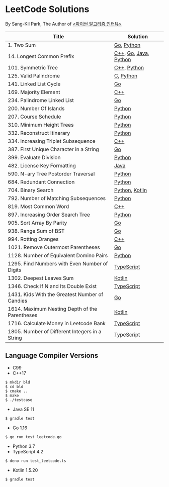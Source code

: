 # LeetCode Solutions
By Sang-Kil Park, The Author of [<파이썬 알고리즘 인터뷰>](http://www.yes24.com/Product/Goods/91084402)  

| Title | Solution |
| ----- | -------- |
| 1. Two Sum | [Go](go/1-two-sum.go), [Python](python/1-two-sum.py) |
| 14. Longest Common Prefix | [C++](cpp/14-longest-common-prefix.cpp), [Go](go/14-longest-common-prefix.go), [Java](java-kotlin/src/main/java/com/likejazz/leetcode/java/solution14/Solution.java), [Python](python/14-longest-common-prefix.py) |
| 101. Symmetric Tree | [C++](cpp/101-symmetric-tree.cpp), [Python](python/101-symmetric-tree.py) |
| 125. Valid Palindrome | [C](c/125-valid-palindrome.c), [Python](python/125-valid-palindrome.py) |
| 141. Linked List Cycle | [Go](go/141-linked-list-cycle.go) |
| 169. Majority Element | [C++](cpp/169-majority-element.cpp) |
| 234. Palindrome Linked List  | [Go](go/234-palindrome-linked-list.go) |
| 200. Number Of Islands | [Python](python/200-number-of-islands.py) |
| 207. Course Schedule | [Python](python/207-course-schedule.py) |
| 310. Minimum Height Trees | [Python](python/310-minimum-height-trees.py) |
| 332. Reconstruct Itinerary | [Python](python/332-reconstruct-itinerary.py) |
| 334. Increasing Triplet Subsequence | [C++](cpp/334-increasing-triplet-subsequence.cpp) |
| 387. First Unique Character in a String | [Go](go/387-first-unique-character-in-a-string.go) |
| 399. Evaluate Division | [Python](python/399-evaluate-division.py) |
| 482. License Key Formatting | [Java](java-kotlin/src/main/java/com/likejazz/leetcode/java/solution482/Solution.java) |
| 590. N-ary Tree Postorder Traversal | [Python](python/590-n-ary-tree-postorder-traversal.py) |
| 684. Redundant Connection | [Python](python/684-redundant-connection.py) |
| 704. Binary Search | [Python](python/704-binary-search.py), [Kotlin](java-kotlin/src/main/kotlin/com/likejazz/leetcode/solution704/Solution.kt) |
| 792. Number of Matching Subsequences | [Python](python/792-number-of-matching-subsequences.py) |
| 819. Most Common Word | [C++](cpp/819-most-common-word.cpp) |
| 897. Increasing Order Search Tree | [Python](python/897-increasing-order-search-tree.py) |
| 905. Sort Array By Parity | [Go](go/905-sort-array-by-parity.go) |
| 938. Range Sum of BST | [Go](go/938-range-sum-of-bst.go) |
| 994. Rotting Oranges | [C++](cpp/994-rotting-oranges.cpp) |
| 1021. Remove Outermost Parentheses | [Go](go/1021-remove-outermost-parentheses.go) |
| 1128. Number of Equivalent Domino Pairs | [Python](python/1128-number-of-equivalent-domino-pairs.py) |
| 1295. Find Numbers with Even Number of Digits | [TypeScript](typescript/1295-find-numbers-with-even-number-of-digits.ts) |
| 1302. Deepest Leaves Sum | [Kotlin](java-kotlin/src/main/kotlin/com/likejazz/leetcode/solution1302/Solution.kt) |
| 1346. Check If N and Its Double Exist | [TypeScript](typescript/1346-check-if-n-and-its-double-exist.ts) |
| 1431. Kids With the Greatest Number of Candies | [Go](go/1431-kids-with-the-greatest-number-of-candies.go) |
| 1614. Maximum Nesting Depth of the Parentheses | [Kotlin](java-kotlin/src/main/kotlin/com/likejazz/leetcode/solution1614/Solution.kt) |
| 1716. Calculate Money in Leetcode Bank | [TypeScript](typescript/1716-calculate-money-in-leetcode-bank.ts) |
| 1805. Number of Different Integers in a String | [TypeScript](typescript/1805-number-of-different-integers-in-a-string.ts) |

## Language Compiler Versions
- C99
- C++17
```
$ mkdir bld
$ cd bld
$ cmake ..
$ make
$ ./testcase
```
- Java SE 11
```
$ gradle test
```
- Go 1.16
```
$ go run test_leetcode.go
```
- Python 3.7
- TypeScript 4.2
```
$ deno run test_leetcode.ts
```
- Kotlin 1.5.20
```
$ gradle test
```
